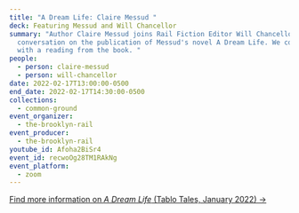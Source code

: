 ```yaml
---
title: "A Dream Life: Claire Messud "
deck: Featuring Messud and Will Chancellor
summary: "Author Claire Messud joins Rail Fiction Editor Will Chancellor for a
  conversation on the publication of Messud's novel A Dream Life. We conclude
  with a reading from the book. "
people:
  - person: claire-messud
  - person: will-chancellor
date: 2022-02-17T13:00:00-0500
end_date: 2022-02-17T14:30:00-0500
collections:
  - common-ground
event_organizer:
  - the-brooklyn-rail
event_producer:
  - the-brooklyn-rail
youtube_id: Afoha2BiSr4
event_id: recwoOg28TM1RAkNg
event_platform:
  - zoom
---
```

[Find more information on *A Dream Life* (Tablo Tales, January 2022) →](https://www.ipgbook.com/a-dream-life-products-9781649697295.php)